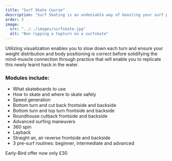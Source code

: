 ```yaml
---
title: "Surf Skate Course"
description: "Surf Skating is an undeniable way of boosting your surf performance from beginner technique to advanced maneuvers as quickly as possible. A step-by step fundamental approach, this course will enable you to practice the basic motor skills on land and easily transfer them into the water. Whether boosting airs or finding your balance this course is for you."
order: 5
image:
  src: "../../images/surfskate.jpg"
  alt: "Ben ripping a topturn on a surfskate"
---
```


Utilizing visualization enables you to slow down each turn and ensure your weight distribution and body positioning is correct before solidifying the mind-muscle connection through practice that will enable you to replicate this newly learnt hack in the water.

### Modules include:

- What skateboards to use
- How to skate and where to skate safely
- Speed generation
- Bottom turn and cut back frontside and backside
- Bottom turn and top turn frontside and backside
- Roundhouse cutback frontside and backside
- Advanced surfing maneuvers
- 360 spin
- Layback
- Straight air, air reverse frontside and backside
- 3 pre-surf routines: beginner, intermediate and advanced

Early-Bird offer now only £30
